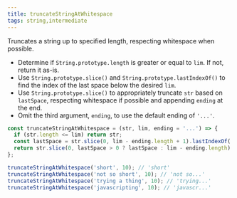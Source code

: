 ```yaml
---
title: truncateStringAtWhitespace
tags: string,intermediate
---
```


Truncates a string up to specified length, respecting whitespace when possible.

- Determine if `String.prototype.length` is greater or equal to `lim`. If not, return it as-is.
- Use `String.prototype.slice()` and `String.prototype.lastIndexOf()` to find the index of the last space below the desired `lim`.
- Use `String.prototype.slice()` to appropriately truncate `str` based on `lastSpace`, respecting whitespace if possible and appending `ending` at the end.
- Omit the third argument, `ending`, to use the default ending of `'...'`.

```js
const truncateStringAtWhitespace = (str, lim, ending = '...') => {
  if (str.length <= lim) return str;
  const lastSpace = str.slice(0, lim - ending.length + 1).lastIndexOf(' ');
  return str.slice(0, lastSpace > 0 ? lastSpace : lim - ending.length) + ending;
};
```

```js
truncateStringAtWhitespace('short', 10); // 'short'
truncateStringAtWhitespace('not so short', 10); // 'not so...'
truncateStringAtWhitespace('trying a thing', 10); // 'trying...'
truncateStringAtWhitespace('javascripting', 10); // 'javascr...'
```
